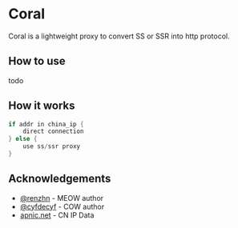 # Coral
Coral is a lightweight proxy to convert SS or SSR into http protocol.

## How to use
todo

## How it works
```go
if addr in china_ip {
    direct connection
} else {
    use ss/ssr proxy
}
```

## Acknowledgements

- [@renzhn](https://github.com/renzhn) - MEOW author
- [@cyfdecyf](https://github.com/cyfdecyf) - COW author
- [apnic.net](https://ftp.apnic.net/apnic/stats/apnic/delegated-apnic-latest) - CN IP Data
